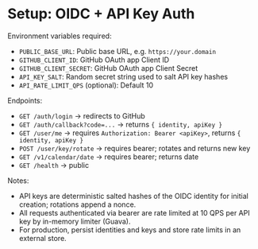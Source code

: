 # Setup: OIDC + API Key Auth

Environment variables required:

- `PUBLIC_BASE_URL`: Public base URL, e.g. `https://your.domain`
- `GITHUB_CLIENT_ID`: GitHub OAuth app Client ID
- `GITHUB_CLIENT_SECRET`: GitHub OAuth app Client Secret
- `API_KEY_SALT`: Random secret string used to salt API key hashes
- `API_RATE_LIMIT_QPS` (optional): Default 10

Endpoints:

- `GET /auth/login` → redirects to GitHub
- `GET /auth/callback?code=...` → returns `{ identity, apiKey }`
- `GET /user/me` → requires `Authorization: Bearer <apiKey>`, returns `{ identity, apiKey }`
- `POST /user/key/rotate` → requires bearer; rotates and returns new key
- `GET /v1/calendar/date` → requires bearer; returns date
- `GET /health` → public

Notes:
- API keys are deterministic salted hashes of the OIDC identity for initial creation; rotations append a nonce.
- All requests authenticated via bearer are rate limited at 10 QPS per API key by in-memory limiter (Guava).
- For production, persist identities and keys and store rate limits in an external store.
